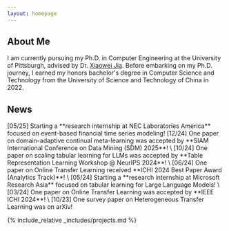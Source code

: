 ```yaml
---
layout: homepage
---
```


<!-- ## About Me -->
<h2 id="about-me">About Me</h2>

I am currently pursuing my Ph.D. in Computer Engineering at the University of Pittsburgh, advised by Dr. <a href="https://sites.pitt.edu/~xiaowei/" target="_blank">Xiaowei Jia</a>.  Before embarking on my Ph.D. journey, I earned my honors bachelor's degree in Computer Science and Technology from the University of Science and Technology of China in 2022.

<h2 id="news">News</h2>
[05/25] Starting a **research internship at NEC Laboratories America** focused on event-based financial time series modeling!
[12/24] One paper on domain-adaptive continual meta-learning was accepted by **SIAM International Conference on Data Mining (SDM) 2025**! \
[10/24] One paper on scaling tabular learning for LLMs was accepted by **Table Representation Learning Workshop @ NeurIPS 2024**! \
[06/24] One paper on Online Transfer Learning received **ICHI 2024 Best Paper Award (Analytics Track)**! \
[05/24] Starting a **research internship at Microsoft Research Asia** focused on tabular learning for Large Language Models! \
[03/24] One paper on Online Transfer Learning was accepted by **IEEE ICHI 2024**! \
[10/23] One survey paper on Heterogeneous Transfer Learning was on arXiv!

{% include_relative _includes/projects.md %}
